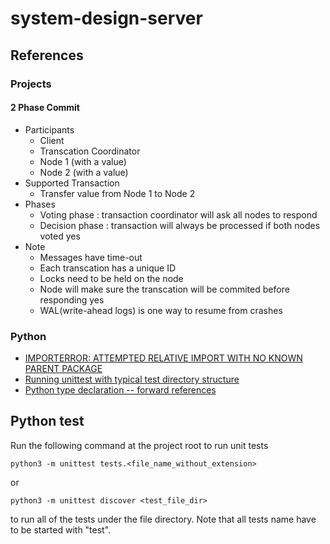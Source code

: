 # system-design-server

## References

### Projects
#### 2 Phase Commit
- Participants
    - Client
    - Transcation Coordinator
    - Node 1 (with a value)
    - Node 2 (with a value)
- Supported Transaction
    - Transfer value from Node 1 to Node 2
- Phases
    - Voting phase : transaction coordinator will ask all nodes to respond
    - Decision phase : transaction will always be processed if both nodes voted yes
- Note
    - Messages have time-out
    - Each transcation has a unique ID
    - Locks need to be held on the node
    - Node will make sure the transcation will be commited before responding yes
    - WAL(write-ahead logs) is one way to resume from crashes


### Python
- [IMPORTERROR: ATTEMPTED RELATIVE IMPORT WITH NO KNOWN PARENT PACKAGE](https://iq-inc.com/importerror-attempted-relative-import/)
- [Running unittest with typical test directory structure](https://stackoverflow.com/questions/1896918/running-unittest-with-typical-test-directory-structure)
- [Python type declaration -- forward references](https://peps.python.org/pep-0484/#forward-references)

## Python test
Run the following command at the project root to run unit tests
```
python3 -m unittest tests.<file_name_without_extension>
```
or
```
python3 -m unittest discover <test_file_dir>
```
to run all of the tests under the file directory. Note that all tests name have to be started with "test".
